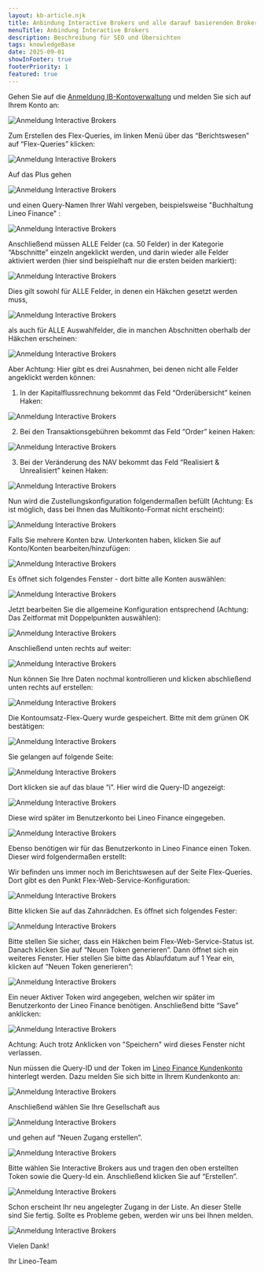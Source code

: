 ```yaml
---
layout: kb-article.njk
title: Anbindung Interactive Brokers und alle darauf basierenden Broker
menuTitle: Anbindung Interactive Brokers
description: Beschreibung für SEO und Übersichten
tags: knowledgeBase
date: 2025-09-01
showInFooter: true
footerPriority: 1
featured: true
---
```


Gehen Sie auf die [Anmeldung IB-Kontoverwaltung](https://www.interactivebrokers.ie/sso/Login?RL=1) und melden Sie sich auf Ihrem Konto an:

![Anmeldung Interactive Brokers](/assets/images/anleitungen/anbindung/01-anmeldung-ib.png)

Zum Erstellen des Flex-Queries, im linken Menü über das “Berichtswesen” auf “Flex-Queries” klicken:

![Anmeldung Interactive Brokers](/assets/images/anleitungen/anbindung/02-menue-berichtswesen.png)

Auf das Plus gehen

![Anmeldung Interactive Brokers](/assets/images/anleitungen/anbindung/03-neues-flex-query.png)

und einen Query-Namen Ihrer Wahl vergeben, beispielsweise "Buchhaltung Lineo Finance"   :

![Anmeldung Interactive Brokers](/assets/images/anleitungen/anbindung/04-query-name.png)

Anschließend müssen <span class="highlight">ALLE</span> Felder (ca. 50 Felder) in der Kategorie “Abschnitte” einzeln angeklickt werden, und darin wieder alle Felder aktiviert werden (hier sind beispielhaft nur die ersten beiden markiert):

![Anmeldung Interactive Brokers](/assets/images/anleitungen/anbindung/05-felder-abschnitte.png)

Dies gilt sowohl für <span class="highlight">ALLE</span> Felder, in denen ein Häkchen gesetzt werden muss,

![Anmeldung Interactive Brokers](/assets/images/anleitungen/anbindung/06-inhalt-abschnitte.png)

als auch für <span class="highlight">ALLE</span> Auswahlfelder, die in manchen Abschnitten oberhalb der Häkchen erscheinen:

![Anmeldung Interactive Brokers](/assets/images/anleitungen/anbindung/07-auswahlfelder-abschnitte.png)

Aber <span class="highlight">Achtung</span>: Hier gibt es drei Ausnahmen, bei denen nicht alle Felder angeklickt werden können:

1. In der Kapitalflussrechnung bekommt das Feld “Orderübersicht” keinen Haken:

![Anmeldung Interactive Brokers](/assets/images/anleitungen/anbindung/08-kapitalflussrechnung-abschnitt.png)

2. Bei den Transaktionsgebühren bekommt das Feld “Order” keinen Haken:

![Anmeldung Interactive Brokers](/assets/images/anleitungen/anbindung/09-transaktionsgebuehren-abschnitt.png)

3. Bei der Veränderung des NAV bekommt das Feld “Realisiert & Unrealisiert” keinen Haken:

![Anmeldung Interactive Brokers](/assets/images/anleitungen/anbindung/10-veraenderung-des-nav-abschnitt.png)

Nun wird die Zustellungskonfiguration folgendermaßen befüllt (Achtung: Es ist möglich, dass bei Ihnen das Multikonto-Format nicht erscheint):

![Anmeldung Interactive Brokers](/assets/images/anleitungen/anbindung/11-zustellungskonfiguration.png)

Falls Sie mehrere Konten bzw. Unterkonten haben, klicken Sie auf Konto/Konten bearbeiten/hinzufügen:

![Anmeldung Interactive Brokers](/assets/images/anleitungen/anbindung/12-zustellungskonfiguration-konten.png)

Es öffnet sich folgendes Fenster - dort bitte alle Konten auswählen:

![Anmeldung Interactive Brokers](/assets/images/anleitungen/anbindung/13-konten-auswaehlen.png)

Jetzt bearbeiten Sie die allgemeine Konfiguration entsprechend (Achtung: Das Zeitformat mit Doppelpunkten auswählen):

![Anmeldung Interactive Brokers](/assets/images/anleitungen/anbindung/14-allgemeine-konfiguration.png)

Anschließend unten rechts auf weiter:

![Anmeldung Interactive Brokers](/assets/images/anleitungen/anbindung/15-weiter.png)

Nun können Sie Ihre Daten nochmal kontrollieren und klicken abschließend unten rechts auf erstellen:

![Anmeldung Interactive Brokers](/assets/images/anleitungen/anbindung/16-erstellen.png)

Die Kontoumsatz-Flex-Query wurde gespeichert. Bitte mit dem grünen OK bestätigen:

![Anmeldung Interactive Brokers](/assets/images/anleitungen/anbindung/17-flex-query-speichern.png)

Sie gelangen auf folgende Seite:

![Anmeldung Interactive Brokers](/assets/images/anleitungen/anbindung/18-kontoumsatz-flex-query.png)

Dort klicken sie auf das blaue “i”. Hier wird die Query-ID angezeigt:

![Anmeldung Interactive Brokers](/assets/images/anleitungen/anbindung/19-flex-query.png)

Diese wird später im Benutzerkonto bei Lineo Finance eingegeben.

![Anmeldung Interactive Brokers](/assets/images/anleitungen/anbindung/20-query-id.png)

Ebenso benötigen wir für das Benutzerkonto in Lineo Finance einen Token. Dieser wird folgendermaßen erstellt:

Wir befinden uns immer noch im Berichtswesen auf der Seite Flex-Queries. Dort gibt es den Punkt Flex-Web-Service-Konfiguration:

![Anmeldung Interactive Brokers](/assets/images/anleitungen/anbindung/21-flex-web-service-konfiguration.png)

Bitte klicken Sie auf das Zahnrädchen. Es öffnet sich folgendes Fester:

![Anmeldung Interactive Brokers](/assets/images/anleitungen/anbindung/22-flex-web-service-status.png)

Bitte stellen Sie sicher, dass ein Häkchen beim Flex-Web-Service-Status ist. Danach klicken Sie auf “Neuen Token generieren”. Dann öffnet sich ein weiteres Fenster. Hier stellen Sie bitte das Ablaufdatum auf 1 Year ein, klicken auf “Neuen Token generieren”:

![Anmeldung Interactive Brokers](/assets/images/anleitungen/anbindung/23-token-generieren.png)

Ein neuer Aktiver Token wird angegeben, welchen wir später im Benutzerkonto der Lineo Finance benötigen. Anschließend bitte “Save” anklicken:

![Anmeldung Interactive Brokers](/assets/images/anleitungen/anbindung/24-aktiver-token.png)

Achtung: Auch trotz Anklicken von "Speichern" wird dieses Fenster nicht verlassen.

Nun müssen die Query-ID und der Token im [Lineo Finance Kundenkonto](https://app.lineo.finance) hinterlegt werden. Dazu melden Sie sich bitte in Ihrem Kundenkonto an:

![Anmeldung Interactive Brokers](/assets/images/anleitungen/anbindung/25-anmeldung-kundenkonto.png)

Anschließend wählen Sie Ihre Gesellschaft aus

![Anmeldung Interactive Brokers](/assets/images/anleitungen/anbindung/26-gesellschaft-auswaehlen.png)

und gehen auf “Neuen Zugang erstellen”.

![Anmeldung Interactive Brokers](/assets/images/anleitungen/anbindung/27-neuen-zugang-erstellen.png)

Bitte wählen Sie Interactive Brokers aus und tragen den oben erstellten Token sowie die Query-Id ein. Anschließend klicken Sie auf “Erstellen”. 

![Anmeldung Interactive Brokers](/assets/images/anleitungen/anbindung/28-daten-neuer-zugang.png)

Schon erscheint Ihr neu angelegter Zugang in der Liste. An dieser Stelle sind Sie fertig. Sollte es Probleme geben, werden wir uns bei Ihnen melden.

![Anmeldung Interactive Brokers](/assets/images/anleitungen/anbindung/29-neuer-zugang-erstellt.png)

Vielen Dank!

Ihr Lineo-Team





